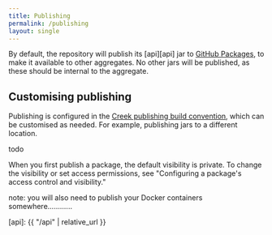 ```yaml
---
title: Publishing
permalink: /publishing
layout: single
---
```


By default, the repository will publish its [api][api] jar to [GitHub Packages][ghPackages], to make it available
to other aggregates. No other jars will be published, as these should be internal to the aggregate.

## Customising publishing

Publishing is configured in the [Creek publishing build convention][publishingConvention], which can be customised as needed.
For example, publishing jars to a different location.

todo



When you first publish a package, the default visibility is private. To change the visibility or set access permissions, see "Configuring a package's access control and visibility."


note: you will also need to publish your Docker containers somewhere............


[ghPackages]: https://docs.github.com/en/packages/learn-github-packages/introduction-to-github-packages
[publishingConvention]: https://github.com/creek-service/aggregate-template/blob/main/buildSrc/src/main/kotlin/creek-publishing-convention.gradle.kts
[api]: {{ "/api" | relative_url }}

